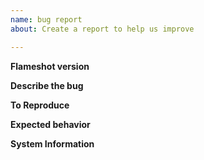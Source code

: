 ```yaml
---
name: bug report
about: Create a report to help us improve

---
```


**Flameshot version**
<!-- Version or commit. -->

**Describe the bug**
<!-- A clear and concise description of what the bug is. -->

**To Reproduce**
<!-- Steps to reproduce the behaviour. -->

**Expected behavior**
<!-- A clear and concise description of what you expected to happen. -->

**System Information**
<!-- e.g. Ubuntu 16.14 Mate. -->
